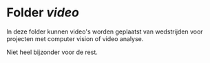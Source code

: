 # Folder *video*

In deze folder kunnen video's worden geplaatst van wedstrijden voor projecten met computer vision of video analyse.

Niet heel bijzonder voor de rest.